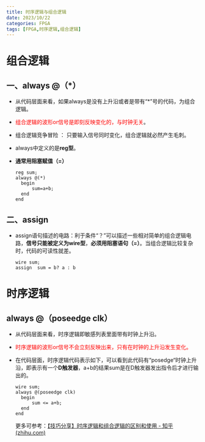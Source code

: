 ```yaml
---
title: 时序逻辑与组合逻辑
date: 2023/10/22
categories: FPGA
tags: [FPGA,时序逻辑,组合逻辑]
---
```


<!-- toc -->

<!-- more -->





# 组合逻辑

## 一、always @（*）

- 从代码层面来看，如果always是没有上升沿或者是带有“*”号的代码，为组合逻辑。

- <font color='red'>组合逻辑的波形or信号是即刻反映变化的，与时钟无关</font>。

- 组合逻辑竞争冒险 ： 只要输入信号同时变化，组合逻辑就必然产生毛刺。

- always中定义的是**reg型**。

- **通常用阻塞赋值（=）**

  ```
  reg sum;
  always @(*)
  	begin
      	sum=a+b;
  	end
  end
  
  ```

## 二、assign

- assign语句描述的电路：利于条件“？”可以描述一些相对简单的组合逻辑电路，**信号只能被定义为wire型**，**必须用阻塞语句（=）**。当组合逻辑比较复杂时，代码的可读性就差。

  ```
  wire sum;
  assign  sum = b? a : b 
  ```

  

# 时序逻辑

## always @（poseedge clk）

- 从代码层面来看，时序逻辑即敏感列表里面带有时钟上升沿。

- <font color='red'>时序逻辑的波形or信号不会立刻反映出来，只有在时钟的上升沿发生变化。</font>

- 在代码层面，时序逻辑代码表示如下，可以看到此代码有“posedge“时钟上升沿，即表示有一个**D触发器**，a+b的结果sum是在D触发器发出指令后才进行输出的。

  ```
  wire sum;
  always @(poseedge clk)
  	begin
      	sum <= a+b;
  	end
  end
  ```

  更多可参考：[【技巧分享】时序逻辑和组合逻辑的区别和使用 - 知乎 (zhihu.com)](https://zhuanlan.zhihu.com/p/110543798)

